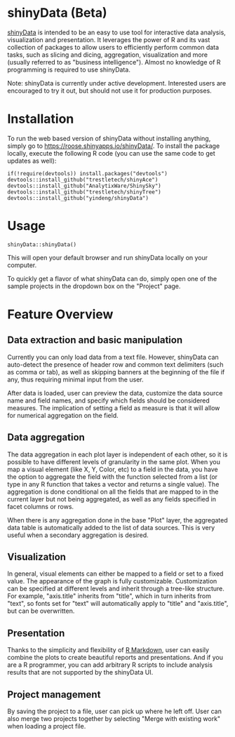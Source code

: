 shinyData (Beta)
=========

[shinyData](https://github.com/yindeng/shinyData) is intended to be an easy to use tool for interactive data analysis, visualization and presentation. It leverages the power of R and its vast collection of packages to allow users to efficiently perform common data tasks, such as slicing and dicing, aggregation, visualization and more (usually referred to as "business intelligence"). Almost no knowledge of R programming is required to use shinyData.

Note: shinyData is currently under active development. Interested users are encouraged to try it out, but should not use it for production purposes.

# Installation
To run the web based version of shinyData without installing anything, simply go to https://roose.shinyapps.io/shinyData/. 
To install the package locally, execute the following R code (you can use the same code to get updates as well): 
```
if(!require(devtools)) install.packages("devtools")
devtools::install_github("trestletech/shinyAce")
devtools::install_github("AnalytixWare/ShinySky")
devtools::install_github("trestletech/shinyTree")
devtools::install_github("yindeng/shinyData")
```

# Usage
```
shinyData::shinyData()
```
This will open your default browser and run shinyData locally on your computer.

To quickly get a flavor of what shinyData can do, simply open one of the sample projects in the dropdown box on the "Project" page.

# Feature Overview

## Data extraction and basic manipulation
Currently you can only load data from a text file. However, shinyData can auto-detect the presence of header row and common text delimiters (such as comma or tab), as well as skipping banners at the beginning of the file if any, thus requiring minimal input from the user.

After data is loaded, user can preview the data, customize the data source name and field names, and specify which fields should be considered measures. The implication of setting a field as measure is that it will allow for numerical aggregation on the field.

## Data aggregation
The data aggregation in each plot layer is independent of each other, so it is possible to have different levels of granularity in the same plot. When you map a visual element (like X, Y, Color, etc) to a field in the data, you have the option to aggregate the field with the function selected from a list (or type in any R function that takes a vector and returns a single value). The aggregation is done conditional on all the fields that are mapped to in the current layer but not being aggregated, as well as any fields specified in facet columns or rows.

When there is any aggregation done in the base "Plot" layer, the aggregated data table is automatically added to the list of data sources. This is very useful when a secondary aggregation is desired.

## Visualization
In general, visual elements can either be mapped to a field or set to a fixed value. The appearance of the graph is fully customizable. Customization can be specified at different levels and inherit through a tree-like structure. For example, "axis.title" inherits from "title", which in turn inherits from "text", so fonts set for "text" will automatically apply to "title" and "axis.title", but can be overwritten.

## Presentation
Thanks to the simplicity and flexibility of [R Markdown](http://rmarkdown.rstudio.com/), user can easily combine the plots to create beautiful reports and presentations. And if you are a R programmer, you can add arbitrary R scripts to include analysis results that are not supported by the shinyData UI. 

## Project management
By saving the project to a file, user can pick up where he left off. User can also merge two projects together by selecting "Merge with existing work" when loading a project file.

